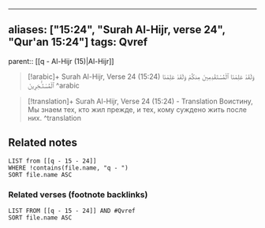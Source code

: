 
---
aliases: ["15:24", "Surah Al-Hijr, verse 24", "Qur'an 15:24"]
tags: Qvref
---

parent:: [[q - Al-Hijr (15)|Al-Hijr]]

> [!arabic]+ Surah Al-Hijr, Verse 24 (15:24)
> <span class="quran-arabic">وَلَقَدْ عَلِمْنَا ٱلْمُسْتَقْدِمِينَ مِنكُمْ وَلَقَدْ عَلِمْنَا ٱلْمُسْتَـْٔخِرِينَ</span>
^arabic

> [!translation]+ Surah Al-Hijr, Verse 24 (15:24) - Translation
> Воистину, Мы знаем тех, кто жил прежде, и тех, кому суждено жить после них.
^translation



## Related notes
```dataview
LIST from [[q - 15 - 24]]
WHERE !contains(file.name, "q - ")
SORT file.name ASC
```

### Related verses (footnote backlinks)
```dataview
LIST FROM [[q - 15 - 24]] AND #Qvref
SORT file.name ASC
```

